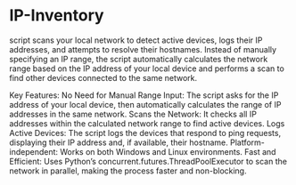 # IP-Inventory
 script scans your local network to detect active devices, logs their IP addresses, and attempts to resolve their hostnames. Instead of manually specifying an IP range, the script automatically calculates the network range based on the IP address of your local device and performs a scan to find other devices connected to the same network.


Key Features:
No Need for Manual Range Input: The script asks for the IP address of your local device, then automatically calculates the range of IP addresses in the same network.
Scans the Network: It checks all IP addresses within the calculated network range to find active devices.
Logs Active Devices: The script logs the devices that respond to ping requests, displaying their IP address and, if available, their hostname.
Platform-independent: Works on both Windows and Linux environments.
Fast and Efficient: Uses Python’s concurrent.futures.ThreadPoolExecutor to scan the network in parallel, making the process faster and non-blocking.
